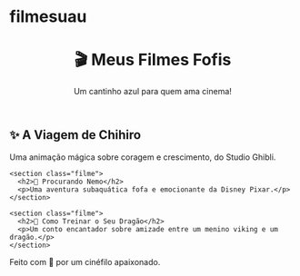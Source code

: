 # filmesuau

<!DOCTYPE html>
<html lang="pt-br">
<head>
  <meta charset="UTF-8">
  <meta name="viewport" content="width=device-width, initial-scale=1.0">
  <title>🎬 Meus Filmes Fofis</title>
  <link rel="stylesheet" href="style.css">
</head>
<body>
  <header>
    <h1>🎬 Meus Filmes Fofis</h1>
    <p>Um cantinho azul para quem ama cinema!</p>
  </header>

  <main>
    <section class="filme">
      <h2>✨ A Viagem de Chihiro</h2>
      <p>Uma animação mágica sobre coragem e crescimento, do Studio Ghibli.</p>
    </section>

    <section class="filme">
      <h2>💙 Procurando Nemo</h2>
      <p>Uma aventura subaquática fofa e emocionante da Disney Pixar.</p>
    </section>

    <section class="filme">
      <h2>🐉 Como Treinar o Seu Dragão</h2>
      <p>Um conto encantador sobre amizade entre um menino viking e um dragão.</p>
    </section>
  </main>

  <footer>
    <p>Feito com 💙 por um cinéfilo apaixonado.</p>
  </footer>
</body>
</html>
